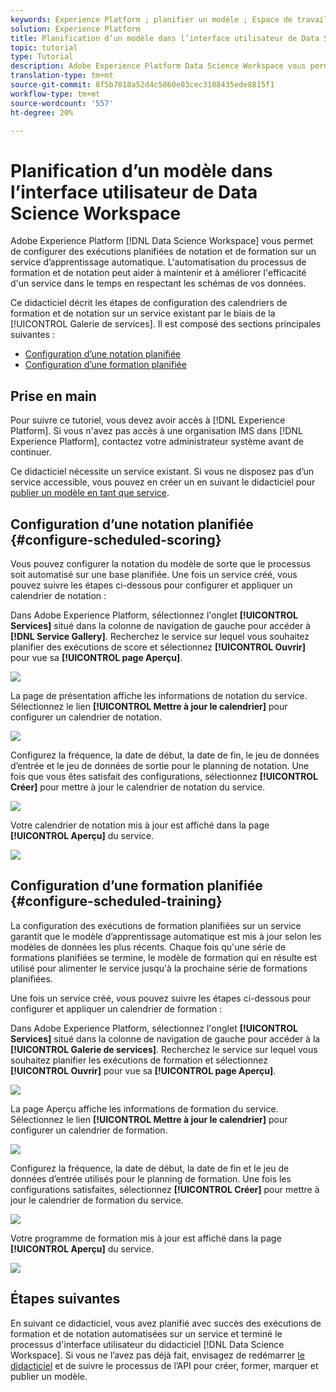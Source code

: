 ```yaml
---
keywords: Experience Platform ; planifier un modèle ; Espace de travail des données ; rubriques populaires ; programmer la notation ; programmer la formation
solution: Experience Platform
title: Planification d’un modèle dans l’interface utilisateur de Data Science Workspace
topic: tutorial
type: Tutorial
description: Adobe Experience Platform Data Science Workspace vous permet de configurer des exécutions planifiées de notation et de formation sur un service d’apprentissage automatique. L’automatisation du processus de formation et de notation peut aider à maintenir et à améliorer l’efficacité d’un service avec le temps en suivant les motifs de vos données.
translation-type: tm+mt
source-git-commit: 8f5b7018a52d4c5860e03cec3108435ede8815f1
workflow-type: tm+mt
source-wordcount: '557'
ht-degree: 20%

---
```



# Planification d’un modèle dans l’interface utilisateur de Data Science Workspace

Adobe Experience Platform [!DNL Data Science Workspace] vous permet de configurer des exécutions planifiées de notation et de formation sur un service d’apprentissage automatique. L&#39;automatisation du processus de formation et de notation peut aider à maintenir et à améliorer l&#39;efficacité d&#39;un service dans le temps en respectant les schémas de vos données.

Ce didacticiel décrit les étapes de configuration des calendriers de formation et de notation sur un service existant par le biais de la [!UICONTROL Galerie de services]. Il est composé des sections principales suivantes :

- [Configuration d’une notation planifiée](#configure-scheduled-scoring)
- [Configuration d’une formation planifiée](#configure-scheduled-training)

## Prise en main

Pour suivre ce tutoriel, vous devez avoir accès à [!DNL Experience Platform]. Si vous n&#39;avez pas accès à une organisation IMS dans [!DNL Experience Platform], contactez votre administrateur système avant de continuer.

Ce didacticiel nécessite un service existant. Si vous ne disposez pas d’un service accessible, vous pouvez en créer un en suivant le didacticiel pour [publier un modèle en tant que service](./publish-model-service-ui.md).

## Configuration d’une notation planifiée {#configure-scheduled-scoring}

Vous pouvez configurer la notation du modèle de sorte que le processus soit automatisé sur une base planifiée. Une fois un service créé, vous pouvez suivre les étapes ci-dessous pour configurer et appliquer un calendrier de notation :

Dans Adobe Experience Platform, sélectionnez l&#39;onglet **[!UICONTROL Services]** situé dans la colonne de navigation de gauche pour accéder à **[!DNL Service Gallery]**. Recherchez le service sur lequel vous souhaitez planifier des exécutions de score et sélectionnez **[!UICONTROL Ouvrir]** pour vue sa **[!UICONTROL page Aperçu]**.

![](../images/models-recipes/schedule/select_service.png)

La page de présentation affiche les informations de notation du service. Sélectionnez le lien **[!UICONTROL Mettre à jour le calendrier]** pour configurer un calendrier de notation.

![](../images/models-recipes/schedule/update_scoring.png)

Configurez la fréquence, la date de début, la date de fin, le jeu de données d’entrée et le jeu de données de sortie pour le planning de notation. Une fois que vous êtes satisfait des configurations, sélectionnez **[!UICONTROL Créer]** pour mettre à jour le calendrier de notation du service.

![](../images/models-recipes/schedule/set_scoring_schedule.png)

Votre calendrier de notation mis à jour est affiché dans la page **[!UICONTROL Aperçu]** du service.

![](../images/models-recipes/schedule/scoring_set.png)

## Configuration d’une formation planifiée {#configure-scheduled-training}

La configuration des exécutions de formation planifiées sur un service garantit que le modèle d’apprentissage automatique est mis à jour selon les modèles de données les plus récents. Chaque fois qu&#39;une série de formations planifiées se termine, le modèle de formation qui en résulte est utilisé pour alimenter le service jusqu&#39;à la prochaine série de formations planifiées.

Une fois un service créé, vous pouvez suivre les étapes ci-dessous pour configurer et appliquer un calendrier de formation :

Dans Adobe Experience Platform, sélectionnez l&#39;onglet **[!UICONTROL Services]** situé dans la colonne de navigation de gauche pour accéder à la **[!UICONTROL Galerie de services]**. Recherchez le service sur lequel vous souhaitez planifier les exécutions de formation et sélectionnez **[!UICONTROL Ouvrir]** pour vue sa **[!UICONTROL page Aperçu]**.

![](../images/models-recipes/schedule/select_service.png)

La page Aperçu affiche les informations de formation du service. Sélectionnez le lien **[!UICONTROL Mettre à jour le calendrier]** pour configurer un calendrier de formation.

![](../images/models-recipes/schedule/update_training.png)

Configurez la fréquence, la date de début, la date de fin et le jeu de données d’entrée utilisés pour le planning de formation. Une fois les configurations satisfaites, sélectionnez **[!UICONTROL Créer]** pour mettre à jour le calendrier de formation du service.

![](../images/models-recipes/schedule/set_training_schedule.png)

Votre programme de formation mis à jour est affiché dans la page **[!UICONTROL Aperçu]** du service.

![](../images/models-recipes/schedule/training_set.png)

## Étapes suivantes

En suivant ce didacticiel, vous avez planifié avec succès des exécutions de formation et de notation automatisées sur un service et terminé le processus d&#39;interface utilisateur du didacticiel [!DNL Data Science Workspace]. Si vous ne l’avez pas déjà fait, envisagez de redémarrer [le didacticiel](./create-retails-sales-dataset.md) et de suivre le processus de l’API pour créer, former, marquer et publier un modèle.
